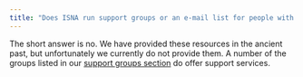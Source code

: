 ```yaml
---
title: "Does ISNA run support groups or an e-mail list for people with intersex conditions?"
---
```


The short answer is no. We have provided these resources in the ancient past, but unfortunately we currently do not provide them. A number of the groups listed in our [support groups section][1] do offer support services.

 [1]: /support